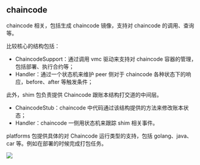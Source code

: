 ## chaincode

chaincode 相关，包括生成 chaincode 镜像，支持对 chaincode 的调用、查询等。

比较核心的结构包括：

* ChaincodeSupport：通过调用 vmc 驱动来支持对 chaincode 容器的管理，包括部署、执行合约等；
* Handler：通过一个状态机来维护 peer 侧对于 chaincode 各种状态下的响应，before、after 等触发条件；

此外，shim 包负责提供 Chaincode 跟账本结构打交道的中间层。

* ChaincodeStub：chaincode 中代码通过该结构提供的方法来修改账本状态；
* Handler：chaincode 一侧用状态机来跟踪 shim 相关事件。

platforms 包提供具体的对 Chaincode 运行类型的支持，包括 golang、java、car 等。例如在部署的时候完成打包任务。


![](../_images/chaincode_msgs.png)